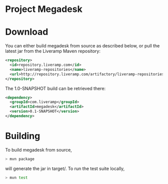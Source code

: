 Project Megadesk
========

Download
====
You can either build megadesk from source as described below, or pull the latest jar from the Liveramp Maven repository:

```xml
<repository>
  <id>repository.liveramp.com</id>
  <name>liveramp-repositories</name>
  <url>http://repository.liveramp.com/artifactory/liveramp-repositories</url>
</repository>
```

The 1.0-SNAPSHOT build can be retrieved there:

```xml
<dependency>
  <groupId>com.liveramp</groupId>
  <artifactId>megadesk</artifactId>
  <version>0.1-SNAPSHOT</version>
</dependency>
```

Building
====

To build megadesk from source,

```bash
> mvn package
```

will generate the jar in target/.  To run the test suite locally,

```bash
> mvn test
```

